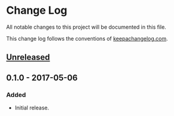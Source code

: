 # Change Log
All notable changes to this project will be documented in this file.

This change log follows the conventions of [keepachangelog.com](http://keepachangelog.com/).

## [Unreleased]

## 0.1.0 - 2017-05-06
### Added
- Initial release.

[Unreleased]: https://github.com/tsachev/spring-boot-lein/compare/0.1.0...HEAD
